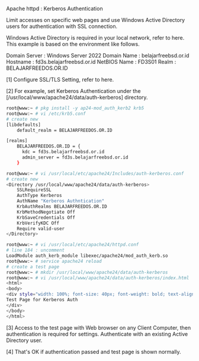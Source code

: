 Apache httpd : Kerberos Authentication
 	
Limit accesses on specific web pages and use Windows Active Directory users for authentication with SSL connection.

Windows Active Directory is required in your local network, refer to here. This example is based on the environment like follows.

Domain Server	: Windows Server 2022
Domain Name	: belajarfreebsd.or.id
Hostname	: fd3s.belajarfreebsd.or.id
NetBIOS Name	: FD3S01
Realm	: BELAJARFREEDOS.OR.ID

[1]	Configure SSL/TLS Setting, refer to here.

[2]	For example, set Kerberos Authentication under the [/usr/local/www/apache24/data/auth-kerberos] directory.
```sh
root@www:~ # pkg install -y ap24-mod_auth_kerb2 krb5
root@www:~ # vi /etc/krb5.conf
# create new
[libdefaults]
    default_realm = BELAJARFREEDOS.OR.ID

[realms]
    BELAJARFREEDOS.OR.ID = {
      kdc = fd3s.belajarfreebsd.or.id
      admin_server = fd3s.belajarfreebsd.or.id
    }

root@www:~ # vi /usr/local/etc/apache24/Includes/auth-kerberos.conf
# create new
<Directory /usr/local/www/apache24/data/auth-kerberos>
    SSLRequireSSL
    AuthType Kerberos
    AuthName "Kerberos Authntication"
    KrbAuthRealms BELAJARFREEDOS.OR.ID
    KrbMethodNegotiate Off
    KrbSaveCredentials Off
    KrbVerifyKDC Off
    Require valid-user
</Directory>

root@www:~ # vi /usr/local/etc/apache24/httpd.conf
# line 184 : uncomment
LoadModule auth_kerb_module libexec/apache24/mod_auth_kerb.so
root@www:~ # service apache24 reload
# create a test page
root@www:~ # mkdir /usr/local/www/apache24/data/auth-kerberos
root@www:~ # vi /usr/local/www/apache24/data/auth-kerberos/index.html
<html>
<body>
<div style="width: 100%; font-size: 40px; font-weight: bold; text-align: center;">
Test Page for Kerberos Auth
</div>
</body>
</html>
```
[3]	Access to the test page with Web browser on any Client Computer, then authentication is required for settings. Authenticate with an existing Active Directory user.

[4]	That's OK if authentication passed and test page is shown normally.
